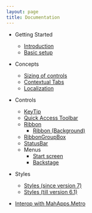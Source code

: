 ```yaml
---
layout: page
title: Documentation
---
```


- Getting Started
    - [Introduction](./introduction)
    - [Basic setup](./basic-setup)

- Concepts
    - [Sizing of controls](./concepts/sizing)
    - [Contextual Tabs](./concepts/contextual-tabs)
    - [Localization](./concepts/localization)

- Controls
    - [KeyTip](./controls/keytip)
    - [Quick Access Toolbar](./controls/quick-access-toolbar)
    - [Ribbon](./controls/ribbon)
        - [Ribbon (Background)](./controls/ribbon-background)
    - [RibbonGroupBox](./controls/ribbon-group-box)
    - [StatusBar](./controls/statusbar-and-statusbaritem)
    - Menus   
        - [Start screen](./controls/start-screen)
        - [Backstage](./controls/backstage)

- Styles
    - [Styles (since version 7)](./styles_since_7)
    - [Styles (till version 6.1)](./styles_till_6_1)

- [Interop with MahApps.Metro](./interop_with_MahApps.Metro)